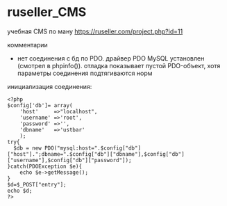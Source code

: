 # ruseller_CMS
учебная CMS по ману https://ruseller.com/project.php?id=11

комментарии
- нет соединения с бд по PDO. драйвер PDO MySQL установлен (смотрел в phpinfo()). отладка показывает пустой PDO-объект, хотя параметры соединения подтягиваются норм

инициализация соединения:
```
<?php 
$config['db']= array(
	'host'     =>"localhost",
	'username' =>'root',
	'password' =>'',
	'dbname'   =>'ustbar'
	);
try{
  $db = new PDO("mysql:host=".$config["db"]["host"].";dbname=".$config["db"]["dbname"],$config["db"]["username"],$config["db"]["password"]);
}catch(PDOException $e){
	echo $e->getMessage();
}
$d=$_POST["entry"];
echo $d;
?>
```